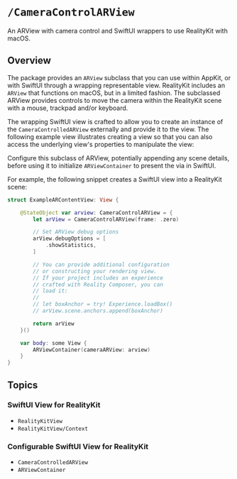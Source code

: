 # ``/CameraControlARView``

An ARView with camera control and SwiftUI wrappers to use RealityKit with macOS.

## Overview

The package provides an `ARView` subclass that you can use within AppKit, or with SwiftUI through a wrapping representable view.
RealityKit includes an `ARView` that functions on macOS, but in a limited fashion.
The subclassed ARView provides controls to move the camera within the RealityKit scene with a mouse, trackpad and/or keyboard.

The wrapping SwiftUI view is crafted to allow you to create an instance of the ``CameraControlledARView`` externally and provide it to the view. 
The following example view illustrates creating a view so that you can also access the underlying view's properties to manipulate the view: 

Configure this subclass of ARView, potentially appending any scene details, before using it
to initialize ``ARViewContainer`` to present the via in SwiftUI. 

For example, the following snippet creates a SwiftUI view into a RealityKit scene:

```swift
struct ExampleARContentView: View {

    @StateObject var arview: CameraControlARView = {
        let arView = CameraControlARView(frame: .zero)

        // Set ARView debug options
        arView.debugOptions = [
            .showStatistics,
        ]

        // You can provide additional configuration
        // or constructing your rendering view.
        // If your project includes an experience
        // crafted with Reality Composer, you can
        // load it:
        //
        // let boxAnchor = try! Experience.loadBox()
        // arView.scene.anchors.append(boxAnchor)

        return arView
    }()

    var body: some View {
        ARViewContainer(cameraARView: arview)
    }
}
```

## Topics

### SwiftUI View for RealityKit 

- ``RealityKitView``
- ``RealityKitView/Context``

### Configurable SwiftUI View for RealityKit

- ``CameraControlledARView``
- ``ARViewContainer``
